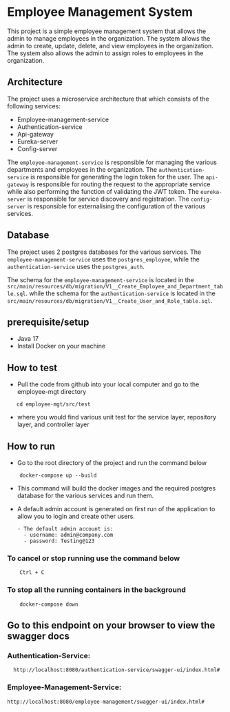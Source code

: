 # Employee Management System

This project is a simple employee management system that allows the admin to manage employees in the organization.
The system allows the admin to create, update, delete, and view employees in the organization. The system also allows
the admin to assign roles to employees in the organization.

## Architecture

The project uses a microservice architecture that which consists of the following services:

- Employee-management-service
- Authentication-service
- Api-gateway
- Eureka-server
- Config-server

The `employee-management-service` is responsible for managing the various departments and employees in the organization.
The `authentication-service` is responsible for generating the login token for the user.
The `api-gateway` is responsible for routing the request to the appropriate service while also performing the function
of validating the JWT token.
The `eureka-server` is responsible for service discovery and registration.
The `config-server` is responsible for externalising the configuration of the various services.

## Database
The project uses 2 postgres databases for the various services. The `employee-management-service` uses the `postgres_employee`,
while the `authentication-service` uses the `postgres_auth`.

The schema for the `employee-management-service` is located in the `src/main/resources/db/migration/V1__Create_Employee_and_Department_table.sql`.
while the schema for the `authentication-service` is located in the `src/main/resources/db/migration/V1__Create_User_and_Role_table.sql`.

## prerequisite/setup

- Java 17
- Install Docker on your machine

## How to test

- Pull the code from github into your local computer and go to the employee-mgt directory

 ```{bash}
    cd employee-mgt/src/test
   ```

- where you would find various unit test for the service layer, repository layer, and controller layer

## How to run

- Go to the root directory of the project and run the command below

```{bash}
    docker-compose up --build
  ```

- This command will build the docker images and the required postgres database for the various services and run them.
- A default admin account is generated on first run of the application to allow you to login and create other users.

  ```  
  - The default admin account is:
    - username: admin@company.com
    - password: Testing@123
    ```

### To cancel or stop running use the command below

```{bash}
    Ctrl + C
   ```

### To stop all the running containers in the background

```{bash}
    docker-compose down
   ```

## Go to this endpoint on your browser to view the swagger docs

### Authentication-Service:

  ```{bash} 
    http://localhost:8080/authentication-service/swagger-ui/index.html#
   ```

### Employee-Management-Service:

  ```{bash} 
  http://localhost:8080/employee-management/swagger-ui/index.html#
   ```
